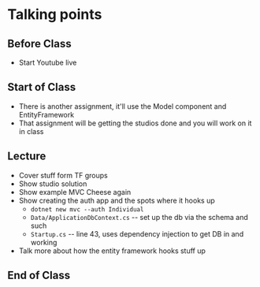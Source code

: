 # Talking points

## Before Class

* Start Youtube live

## Start of Class

* There is another assignment, it'll use the Model component and EntityFramework
* That assignment will be getting the studios done and you will work on it in class

## Lecture

* Cover stuff form TF groups
* Show studio solution
* Show example MVC Cheese again
* Show creating the auth app and the spots where it hooks up
  * `dotnet new mvc --auth Individual`
  * `Data/ApplicationDbContext.cs` -- set up the db via the schema and such
  * `Startup.cs` -- line 43, uses dependency injection to get DB in and working
* Talk more about how the entity framework hooks stuff up

## End of Class

